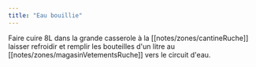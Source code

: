 ```yaml
---
title: "Eau bouillie"
---
```


Faire cuire 8L dans la grande casserole à la [[notes/zones/cantineRuche]] laisser refroidir et remplir les bouteilles d'un litre au [[notes/zones/magasinVetementsRuche]] vers le circuit d'eau.